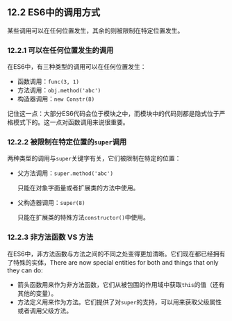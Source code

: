 ## 12.2 ES6中的调用方式

某些调用可以在任何位置发生，其余的则被限制在特定位置发生。

### 12.2.1 可以在任何位置发生的调用

在ES6中，有三种类型的调用可以在任何位置发生：

* 函数调用：`func(3, 1)`
* 方法调用：`obj.method('abc')`
* 构造器调用：`new Constr(8)`

记住这一点：大部分ES6代码会位于模块之中，而模块中的代码则都是隐式位于严格模式下的。这一点对函数调用来说很重要。

### 12.2.2 被限制在特定位置的`super`调用

两种类型的调用与`super`关键字有关，它们被限制在特定的位置：

* 父方法调用：`super.method('abc')`

	只能在对象字面量或者扩展类的方法中使用。
* 父构造器调用：`super(8)`

	只能在扩展类的特殊方法`constructor()`中使用。

### 12.2.3 非方法函数 VS 方法

在ES6中，非方法函数与方法之间的不同之处变得更加清晰。它们现在都已经拥有了特殊的实体，There are now special entities for both and things that only they can do:

* 箭头函数用来作为非方法函数，它们从被包围的作用域中获取`this`的值（还有其他的变量）。
* 方法定义用来作为方法。它们提供了对`super`的支持，可以用来获取父级属性或者调用父级方法。


